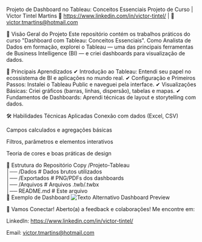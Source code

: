  Projeto de Dashboard no Tableau: Conceitos Essenciais
Projeto de Curso | Victor Tintel Martins
🔗 https://www.linkedin.com/in/victor-tintel/ | 📧 victor.tmartins@hotmail.com

🚀 Visão Geral do Projeto
Este repositório contém os trabalhos práticos do curso "Dashboard com Tableau: Conceitos Essenciais". Como Analista de Dados em formação, explorei o Tableau — uma das principais ferramentas de Business Intelligence (BI) — e criei dashboards para visualização de dados.

📌 Principais Aprendizados
✔ Introdução ao Tableau: Entendi seu papel no ecossistema de BI e aplicações no mundo real.
✔ Configuração e Primeiros Passos: Instalei o Tableau Public e naveguei pela interface.
✔ Visualizações Básicas: Criei gráficos (barras, linhas, dispersão), tabelas e mapas.
✔ Fundamentos de Dashboards: Aprendi técnicas de layout e storytelling com dados.

🛠️ Habilidades Técnicas Aplicadas
Conexão com dados (Excel, CSV)

Campos calculados e agregações básicas

Filtros, parâmetros e elementos interativos

Teoria de cores e boas práticas de design

📂 Estrutura do Repositório
Copy
/Projeto-Tableau  
│── /Dados                 # Dados brutos utilizados  
│── /Exportados            # PNG/PDFs dos dashboards  
│── /Arquivos             # Arquivos .twb/.twbx  
│── README.md             # Este arquivo  
📸 Exemplo de Dashboard
![Texto Alternativo](https://public.tableau.com/app/profile/victor.tintel/viz/Livro002_17427926060440/Dashboardmedalhas)
Dashboard Preview

💬 Vamos Conectar!
Aberto(a) a feedback e colaborações! Me encontre em:

LinkedIn: https://www.linkedin.com/in/victor-tintel/

Email: victor.tmartins@hotmail.com
